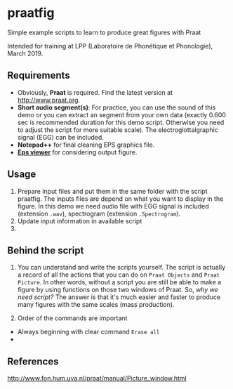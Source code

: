 # praatfig
Simple example scripts to learn to produce great figures with Praat 

Intended for training at LPP (Laboratoire de Phonétique et Phonologie), March 2019.

## Requirements
- Obviously, **Praat** is required. Find the latest version at http://www.praat.org.
- **Short audio segment(s)**: For practice, you can use the sound of this demo or you can extract an segment from your own data (exactly 0.600 sec is recommended duration for this demo script. Otherwise you need to adjust the script for more suitable scale). The electroglottalgraphic signal (EGG) can be included. 
- **Notepad++** for final cleaning EPS graphics file. 
- [**Eps viewer**](https://epsviewer.org/) for considering output figure.

## Usage
1. Prepare input files and put them in the same folder with the script praatfig. The inputs files are depend on what you want to display in the figure. In this demo we need audio file with EGG signal is included (extension `.wav`), spectrogram (extension `.Spectrogram`).  
2. Update input information in available script
3. 

## Behind the script 
1. You can understand and write the scripts yourself.
The script is actually a record of all the actions that you can do on `Praat Objects` and `Praat Picture`. In other words, without a script you are still be able to make a figure by using functions on those two windows of Praat. 
So, *why we need script?* The answer is that it's much easier and faster to produce many figures with the same scales (mass production). 

2. Order of the commands are important
- Always beginning with clear command `Erase all`
- 
## References
http://www.fon.hum.uva.nl/praat/manual/Picture_window.html
